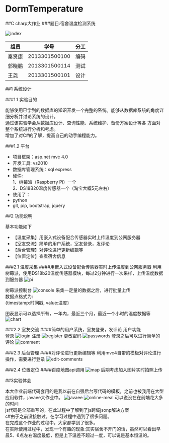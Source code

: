 # DormTemperature
##C charp大作业
###题目:宿舍温度检测系统

![index](https://raw.githubusercontent.com/halfopen/DormTemperature/master/DispPic/1.png)

| 组员        | 学号           |分工            | 
| ----------- |:--------------:|:--------------:|
| 秦贤康      | 2013301500100  |编码			|
| 郭晓鹏      | 2013301500114  |测试			|
| 王尧        | 2013301500101  |设计			|
##1 系统设计

###1.1 实验目的

能够使用已学到的数据库的知识开发一个完整的系统。能够从数据库系统的角度详细分析并讨论系统的设计。<br/>
通过该实验学会从数据库设计、查询性能、系统维护、备份方案设计等各 方面对整个系统进行分析和考虑。<br/>
增加了对C#的了解，提高自己的动手编程能力。

###1.2 平台

- 项目框架：asp.net mvc 4.0
- 开发工具: vs2010
- 数据库管理系统：sql express
- 硬件:<br/>
1、树莓派（Raspberry Pi）一个<br/>
2、DS18B20温度传感器一个（淘宝大概5元左右）<br/>
- 使用了：
- python 
- git, pip, bootstrap, jquery


##2 功能说明

基本功能如下<br/>

- 【温度采集】用嵌入式设备配合传感器实时上传温度到公网服务器
- 【室友交流】简单的用户系统，室友登录，发评论
- 【后台管理】对评论进行更新编辑等
- 【位置定位】查看宿舍信息

###2.1 温度采集
####用嵌入式设备配合传感器实时上传温度到公网服务器
利用树莓派，使用DS18b20温度传感器模块，每过2分钟进行一次采样，上传温度数据到服务器
![pi](https://raw.githubusercontent.com/halfopen/DormTemperature/master/DormTemperature/Images/d1.JPG)

树莓派控制台
![console](https://raw.githubusercontent.com/halfopen/DormTemperature/master/DispPic/pi.png)
采集一定量的数据之后，进行批量上传<br/>
数据点格式为:<br/>
{timestamp:时间戳, value:温度}

图表显示可以选择所有，一年内，最近三个月，最近一个小时的温度数据等
![chart](https://raw.githubusercontent.com/halfopen/DormTemperature/master/DispPic/2.png)


###2.2 室友交流
####简单的用户系统，室友登录，发评论
用户功能<br/>
登录
![login](https://raw.githubusercontent.com/halfopen/DormTemperature/master/DispPic/4.png)
注册
![register](https://raw.githubusercontent.com/halfopen/DormTemperature/master/DispPic/8.png)
更改密码
![passwords](https://raw.githubusercontent.com/halfopen/DormTemperature/master/DispPic/7.png)
登录之后可以进行简单的评论
![comment](https://raw.githubusercontent.com/halfopen/DormTemperature/master/DispPic/6.png)

###2.3 后台管理
####对评论进行更新编辑等
利用mvc4自带的模板对评论进行操作，需要进行登录
![edit-comments](https://raw.githubusercontent.com/halfopen/DormTemperature/master/DispPic/5.png)

###2.4 位置定位 
####百度地图api调用
![map](https://raw.githubusercontent.com/halfopen/DormTemperature/master/DispPic/3.png)
后期考虑加入图片实时拍照上传


##3实验体会

本大作业前端代码套用的是我以前在自强后台写代码的模板，之前也被我用在大型应用软件，javaee大作业中。
![javaee](https://raw.githubusercontent.com/halfopen/java_ee_work/master/screen-shot.png)
![online-meal](https://raw.githubusercontent.com/halfopen/OlineOrderMealSystem/master/1.png)
可以说没在在前端花大多的时间<br/>
js代码是全部重写的，在此过程中了解到了js跨域jsonp解决方案<br/>
c#由于之前没接触过，在学习过程中遇到了很多问题。<br/>
在完成这个作业的过程中，大家都学到了很多。<br/>
在实际使用过程中，发现一个有趣的现象:其实宿舍不开门的话，虽然可以看出早晨5、6点左右温度最低，但是上下温差不超过一度，可以说是基本恒温的。
